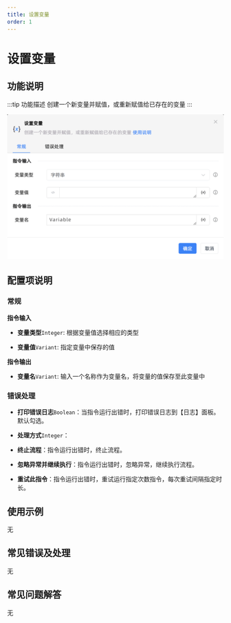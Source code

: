 ```yaml
---
title: 设置变量
order: 1
---
```


# 设置变量

## 功能说明

:::tip 功能描述
创建一个新变量并赋值，或重新赋值给已存在的变量
:::

![设置变量](../../assets/设置变量_command.png)

## 配置项说明

### 常规

**指令输入**

- **变量类型**`Integer`: 根据变量值选择相应的类型

- **变量值**`Variant`: 指定变量中保存的值


**指令输出**

- **变量名**`Variant`: 输入一个名称作为变量名，将变量的值保存至此变量中

### 错误处理

- **打印错误日志**`Boolean`：当指令运行出错时，打印错误日志到【日志】面板。默认勾选。

- **处理方式**`Integer`：

 - **终止流程**：指令运行出错时，终止流程。

 - **忽略异常并继续执行**：指令运行出错时，忽略异常，继续执行流程。

 - **重试此指令**：指令运行出错时，重试运行指定次数指令，每次重试间隔指定时长。

## 使用示例
无

## 常见错误及处理

无

## 常见问题解答

无

